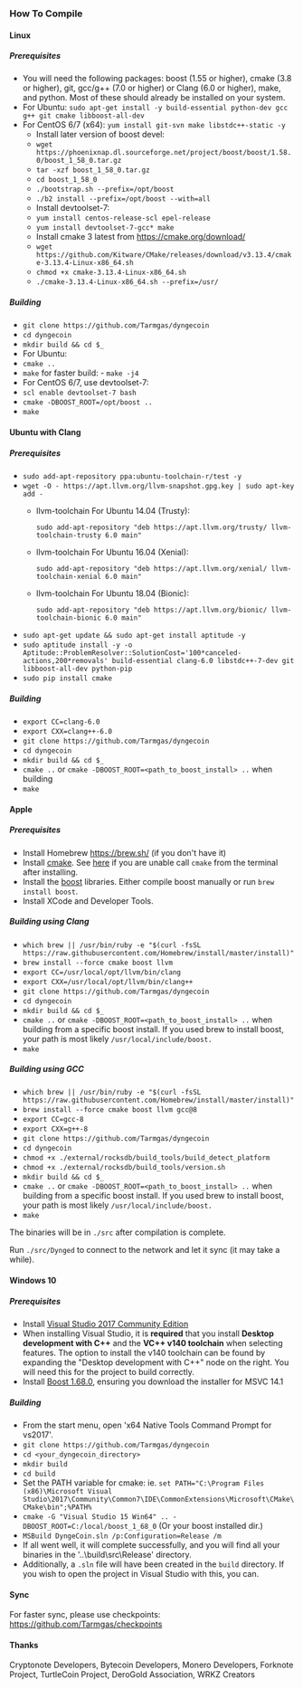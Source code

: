 ### How To Compile
#### Linux

##### Prerequisites

- You will need the following packages: boost (1.55 or higher), cmake (3.8 or higher), git, gcc/g++ (7.0 or higher) or Clang (6.0 or higher), make, and python. Most of these should already be installed on your system.
- For Ubuntu: `sudo apt-get install -y build-essential python-dev gcc g++ git cmake libboost-all-dev`
- For CentOS 6/7 (x64): `yum install git-svn make libstdc++-static -y`
  - Install later version of boost devel:
  - `wget https://phoenixnap.dl.sourceforge.net/project/boost/boost/1.58.0/boost_1_58_0.tar.gz`
  - `tar -xzf boost_1_58_0.tar.gz`
  - `cd boost_1_58_0`
  - `./bootstrap.sh --prefix=/opt/boost`
  - `./b2 install --prefix=/opt/boost --with=all`
  - Install devtoolset-7:
  - `yum install centos-release-scl epel-release`
  - `yum install devtoolset-7-gcc* make`
  - Install cmake 3 latest from https://cmake.org/download/
  - `wget https://github.com/Kitware/CMake/releases/download/v3.13.4/cmake-3.13.4-Linux-x86_64.sh`
  - `chmod +x cmake-3.13.4-Linux-x86_64.sh`
  - `./cmake-3.13.4-Linux-x86_64.sh --prefix=/usr/`

##### Building

- `git clone https://github.com/Tarmgas/dyngecoin`
- `cd dyngecoin`
- `mkdir build && cd $_`
- For Ubuntu:
- `cmake ..`
- `make`                 for faster build: - `make -j4`
- For CentOS 6/7, use devtoolset-7:
- `scl enable devtoolset-7 bash`
- `cmake -DBOOST_ROOT=/opt/boost ..`
- `make`


#### Ubuntu with Clang

##### Prerequisites
- `sudo add-apt-repository ppa:ubuntu-toolchain-r/test -y`
- `wget -O - https://apt.llvm.org/llvm-snapshot.gpg.key | sudo apt-key add -`
  - llvm-toolchain For Ubuntu 14.04 (Trusty):
  
    `sudo add-apt-repository "deb https://apt.llvm.org/trusty/ llvm-toolchain-trusty 6.0 main"`
  - llvm-toolchain For Ubuntu 16.04 (Xenial):
  
    `sudo add-apt-repository "deb https://apt.llvm.org/xenial/ llvm-toolchain-xenial 6.0 main"`
  - llvm-toolchain For Ubuntu 18.04 (Bionic):
  
    `sudo add-apt-repository "deb https://apt.llvm.org/bionic/ llvm-toolchain-bionic 6.0 main"`
- `sudo apt-get update && sudo apt-get install aptitude -y`
- `sudo aptitude install -y -o Aptitude::ProblemResolver::SolutionCost='100*canceled-actions,200*removals' build-essential clang-6.0 libstdc++-7-dev git libboost-all-dev python-pip`
- `sudo pip install cmake`


##### Building
- `export CC=clang-6.0`
- `export CXX=clang++-6.0`
- `git clone https://github.com/Tarmgas/dyngecoin`
- `cd dyngecoin`
- `mkdir build && cd $_`
- `cmake ..` or `cmake -DBOOST_ROOT=<path_to_boost_install> ..` when building
- `make`

#### Apple

##### Prerequisites

- Install Homebrew https://brew.sh/ (if you don't have it)
- Install [cmake](https://cmake.org/). See [here](https://stackoverflow.com/questions/23849962/cmake-installer-for-mac-fails-to-create-usr-bin-symlinks) if you are unable call `cmake` from the terminal after installing.
- Install the [boost](http://www.boost.org/) libraries. Either compile boost manually or run `brew install boost`.
- Install XCode and Developer Tools.

##### Building using Clang

- `which brew || /usr/bin/ruby -e "$(curl -fsSL https://raw.githubusercontent.com/Homebrew/install/master/install)"`
- `brew install --force cmake boost llvm`
- `export CC=/usr/local/opt/llvm/bin/clang`
- `export CXX=/usr/local/opt/llvm/bin/clang++`
- `git clone https://github.com/Tarmgas/dyngecoin`
- `cd dyngecoin`
- `mkdir build && cd $_`
- `cmake ..` or `cmake -DBOOST_ROOT=<path_to_boost_install> ..` when building
  from a specific boost install. If you used brew to install boost, your path is most likely `/usr/local/include/boost.`
- `make`

##### Building using GCC

- `which brew || /usr/bin/ruby -e "$(curl -fsSL https://raw.githubusercontent.com/Homebrew/install/master/install)"`
- `brew install --force cmake boost llvm gcc@8`
- `export CC=gcc-8`
- `export CXX=g++-8`
- `git clone https://github.com/Tarmgas/dyngecoin`
- `cd dyngecoin`
- `chmod +x ./external/rocksdb/build_tools/build_detect_platform`
- `chmod +x ./external/rocksdb/build_tools/version.sh`
- `mkdir build && cd $_`
- `cmake ..` or `cmake -DBOOST_ROOT=<path_to_boost_install> ..` when building
  from a specific boost install. If you used brew to install boost, your path is most likely `/usr/local/include/boost.`
- `make`

The binaries will be in `./src` after compilation is complete.

Run `./src/Dynged` to connect to the network and let it sync (it may take a while).

#### Windows 10

##### Prerequisites
- Install [Visual Studio 2017 Community Edition](https://www.visualstudio.com/thank-you-downloading-visual-studio/?sku=Community&rel=15&page=inlineinstall)
- When installing Visual Studio, it is **required** that you install **Desktop development with C++** and the **VC++ v140 toolchain** when selecting features. The option to install the v140 toolchain can be found by expanding the "Desktop development with C++" node on the right. You will need this for the project to build correctly.
- Install [Boost 1.68.0](https://sourceforge.net/projects/boost/files/boost-binaries/1.68.0/), ensuring you download the installer for MSVC 14.1

##### Building

- From the start menu, open 'x64 Native Tools Command Prompt for vs2017'.
- `git clone https://github.com/Tarmgas/dyngecoin`
- `cd <your_dyngecoin_directory>`
- `mkdir build`
- `cd build`
- Set the PATH variable for cmake: ie. `set PATH="C:\Program Files (x86)\Microsoft Visual Studio\2017\Community\Common7\IDE\CommonExtensions\Microsoft\CMake\CMake\bin";%PATH%`
- `cmake -G "Visual Studio 15 Win64" .. -DBOOST_ROOT=C:/local/boost_1_68_0` (Or your boost installed dir.)
- `MSBuild DyngeCoin.sln /p:Configuration=Release /m`
- If all went well, it will complete successfully, and you will find all your binaries in the '..\build\src\Release' directory.
- Additionally, a `.sln` file will have been created in the `build` directory. If you wish to open the project in Visual Studio with this, you can.

#### Sync
For faster sync, please use checkpoints: https://github.com/Tarmgas/checkpoints

#### Thanks
Cryptonote Developers, Bytecoin Developers, Monero Developers, Forknote Project, TurtleCoin Project, DeroGold Association, WRKZ Creators
